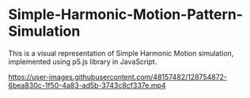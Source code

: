 # Simple-Harmonic-Motion-Pattern-Simulation

This is a visual representation of Simple Harmonic Motion simulation, implemented using p5.js library in JavaScript.

https://user-images.githubusercontent.com/48157482/128754872-6bea830c-1f50-4a83-ad5b-3743c8cf337e.mp4
